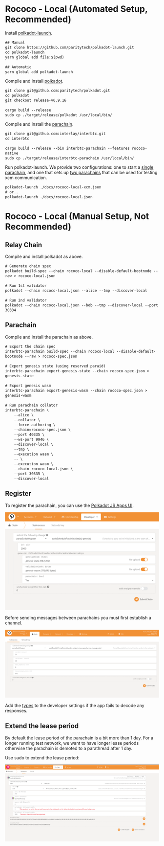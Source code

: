 # Rococo - Local (Automated Setup, Recommended)

Install [polkadot-launch](https://github.com/paritytech/polkadot-launch).

```
## Manual
git clone https://github.com/paritytech/polkadot-launch.git
cd polkadot-launch
yarn global add file:$(pwd)

## Automatic
yarn global add polkadot-launch
```

Compile and install [polkadot](https://github.com/paritytech/polkadot).

```shell
git clone git@github.com:paritytech/polkadot.git
cd polkadot
git checkout release-v0.9.16

cargo build --release
sudo cp ./target/release/polkadot /usr/local/bin/
```

Compile and install the [parachain](https://github.com/interlay/interbtc).

```shell
git clone git@github.com:interlay/interbtc.git
cd interbtc

cargo build --release --bin interbtc-parachain --features rococo-native
sudo cp ./target/release/interbtc-parachain /usr/local/bin/
```

Run polkadot-launch. We provide two configurations: one to start a [single parachain](./rococo-local.json), and one that sets up [two parachains](rococo-local-xcm.json) that can be used for testing xcm communication.

```shell
polkadot-launch ./docs/rococo-local-xcm.json
# or..
polkadot-launch ./docs/rococo-local.json
```

# Rococo - Local (Manual Setup, Not Recommended)

## Relay Chain

Compile and install polkadot as above.

```shell
# Generate chain spec
polkadot build-spec --chain rococo-local --disable-default-bootnode --raw > rococo-local.json

# Run 1st validator
polkadot --chain rococo-local.json --alice --tmp --discover-local

# Run 2nd validator
polkadot --chain rococo-local.json --bob --tmp --discover-local --port 30334
```

## Parachain

Compile and install the parachain as above.

```shell
# Export the chain spec
interbtc-parachain build-spec --chain rococo-local --disable-default-bootnode --raw > rococo-spec.json

# Export genesis state (using reserved paraid)
interbtc-parachain export-genesis-state --chain rococo-spec.json > genesis-state

# Export genesis wasm
interbtc-parachain export-genesis-wasm --chain rococo-spec.json > genesis-wasm

# Run parachain collator
interbtc-parachain \
    --alice \
    --collator \
    --force-authoring \
    --chain=rococo-spec.json \
    --port 40335 \
    --ws-port 9946 \
    --discover-local \
    --tmp \
    --execution wasm \
    -- \
    --execution wasm \
    --chain rococo-local.json \
    --port 30335 \
    --discover-local
```

## Register

To register the parachain, you can use the [Polkadot JS Apps UI](https://polkadot.js.org/apps/#/?rpc=ws://localhost:9944).

![Initialize Parachain](./img/sudoScheduleParaInitialize.png)

Before sending messages between parachains you must first establish a channel.

![Establish Channel](./img/sudoEstablishHrmpChannel.png)

Add the [types](https://github.com/interlay/interbtc-types) to the developer settings if the app fails to decode any responses.


## Extend the lease period

By default the lease period of the parachain is a bit more than 1 day. For a longer running test network, we want to have longer lease periods otherwise the parachain is demoted to a parathread after 1 day.

Use sudo to extend the lease period:

![Extend Lease](./img/sudoExtendLease.png)
